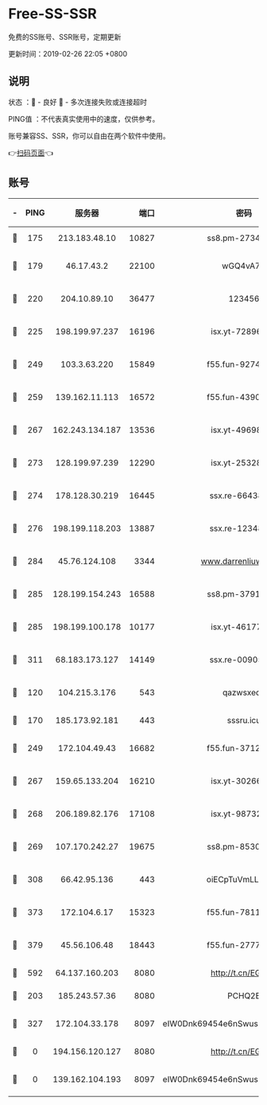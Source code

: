 # Free-SS-SSR

免费的SS账号、SSR账号，定期更新

更新时间：2019-02-26 22:05 +0800

## 说明

状态     ：🙂 - 良好 🙁 - 多次连接失败或连接超时

PING值   ：不代表真实使用中的速度，仅供参考。

账号兼容SS、SSR，你可以自由在两个软件中使用。

👉[扫码页面](https://liesauer.github.io/free-ss-ssr.github.io/)👈

## 账号

|-|PING|服务器|端口|密码|加密方式|区域|
|:----:|:----:|:-----:|-----:|:----:|:----:|:----:|
|🙂|175|213.183.48.10|10827|ss8.pm-27345710|rc4-md5|RU|
|🙂|179|46.17.43.2|22100|wGQ4vA7D|aes-256-gcm|RU|
|🙂|220|204.10.89.10|36477|123456|aes-256-cfb|US|
|🙂|225|198.199.97.237|16196|isx.yt-72896102|aes-256-cfb|US|
|🙂|249|103.3.63.220|15849|f55.fun-92746572|aes-256-cfb|SG|
|🙂|259|139.162.11.113|16572|f55.fun-43900311|aes-256-cfb|SG|
|🙂|267|162.243.134.187|13536|isx.yt-49698511|aes-256-cfb|US|
|🙂|273|128.199.97.239|12290|isx.yt-25328979|aes-256-cfb|SG|
|🙂|274|178.128.30.219|16445|ssx.re-66438598|aes-256-cfb|SG|
|🙂|276|198.199.118.203|13887|ssx.re-12348828|aes-256-cfb|US|
|🙂|284|45.76.124.108|3344|www.darrenliuwei.com|aes-256-cfb|AU|
|🙂|285|128.199.154.243|16588|ss8.pm-37919199|aes-256-cfb|SG|
|🙂|285|198.199.100.178|10177|isx.yt-46177591|aes-256-cfb|US|
|🙂|311|68.183.173.127|14149|ssx.re-00905761|aes-256-cfb|US|
|🙂|120|104.215.3.176|543|qazwsxedc|aes-256-gcm|JP|
|🙂|170|185.173.92.181|443|sssru.icu|rc4-md5|RU|
|🙂|249|172.104.49.43|16682|f55.fun-37126498|aes-256-cfb|SG|
|🙂|267|159.65.133.204|16210|isx.yt-30266739|aes-256-cfb|SG|
|🙂|268|206.189.82.176|17108|isx.yt-98732085|aes-256-cfb|SG|
|🙂|269|107.170.242.27|19675|ss8.pm-85305168|aes-256-cfb|US|
|🙂|308|66.42.95.136|443|oiECpTuVmLLxk4Ts|aes-256-cfb|US|
|🙂|373|172.104.6.17|15323|f55.fun-78116806|aes-256-cfb|US|
|🙂|379|45.56.106.48|18443|f55.fun-27772788|aes-256-cfb|US|
|🙂|592|64.137.160.203|8080|http://t.cn/EGJIyrl|rc4-md5|CA|
|🙁|203|185.243.57.36|8080|PCHQ2E|rc4-md5|US|
|🙁|327|172.104.33.178|8097|eIW0Dnk69454e6nSwuspv9DmS201tQ0D|aes-256-cfb|SG|
|🙁|0|194.156.120.127|8080|http://t.cn/EGJIyrl|rc4-md5|RU|
|🙁|0|139.162.104.193|8097|eIW0Dnk69454e6nSwuspv9DmS201tQ0D|aes-256-cfb|JP|

